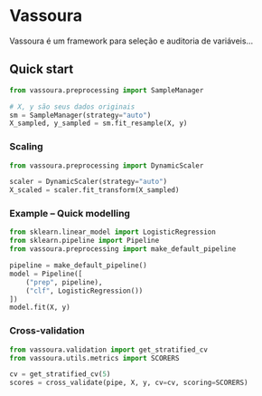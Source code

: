 # Vassoura
Vassoura é um framework para seleção e auditoria de variáveis...

## Quick start

```python
from vassoura.preprocessing import SampleManager

# X, y são seus dados originais
sm = SampleManager(strategy="auto")
X_sampled, y_sampled = sm.fit_resample(X, y)
```

### Scaling

```python
from vassoura.preprocessing import DynamicScaler

scaler = DynamicScaler(strategy="auto")
X_scaled = scaler.fit_transform(X_sampled)
```


### Example – Quick modelling

```python
from sklearn.linear_model import LogisticRegression
from sklearn.pipeline import Pipeline
from vassoura.preprocessing import make_default_pipeline

pipeline = make_default_pipeline()
model = Pipeline([
    ("prep", pipeline),
    ("clf", LogisticRegression())
])
model.fit(X, y)
```

### Cross-validation

```python
from vassoura.validation import get_stratified_cv
from vassoura.utils.metrics import SCORERS

cv = get_stratified_cv(5)
scores = cross_validate(pipe, X, y, cv=cv, scoring=SCORERS)
```
